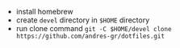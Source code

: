 - install homebrew
- create `devel` directory in `$HOME` directory
- run clone command `git -C $HOME/devel clone https://github.com/andres-gr/dotfiles.git`

